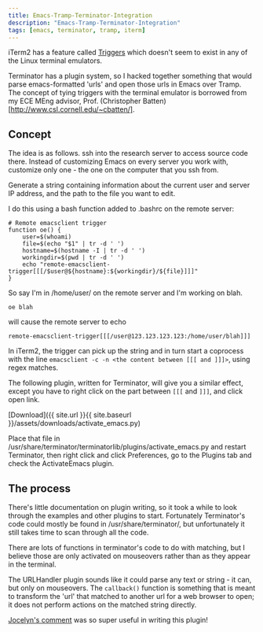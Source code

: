 ```yaml
---
title: Emacs-Tramp-Terminator-Integration
description: "Emacs-Tramp-Terminator-Integration"
tags: [emacs, terminator, tramp, iterm]
---
```

iTerm2 has a feature called [Triggers](http://iterm2.com/triggers.html) which doesn't seem to exist in any of the Linux terminal emulators.

Terminator has a plugin system, so I hacked together something that would parse emacs-formatted 'urls' and open those urls in Emacs over Tramp. The concept of tying triggers with the terminal emulator is borrowed from my ECE MEng advisor, Prof. (Christopher Batten)[http://www.csl.cornell.edu/~cbatten/].

## Concept

The idea is as follows. ssh into the research server to access source code there. Instead of customizing Emacs on every server you work with, customize only one - the one on the computer that you ssh from.

Generate a string containing information about the current user and server IP address, and the path to the file you want to edit.

I do this using a bash function added to .bashrc on the remote server:

    # Remote emacsclient trigger
    function oe() {
        user=$(whoami)
        file=$(echo "$1" | tr -d ' ')
        hostname=$(hostname -I | tr -d ' ')
        workingdir=$(pwd | tr -d ' ')
        echo "remote-emacsclient-trigger[[[/$user@${hostname}:${workingdir}/${file}]]]"
    }

So say I'm in /home/user/ on the remote server and I'm working on blah.

    oe blah

will cause the remote server to echo

    remote-emacsclient-trigger[[[/user@123.123.123.123:/home/user/blah]]]


In iTerm2, the trigger can pick up the string and in turn start a coprocess with the line `emacsclient -c -n <the content between [[[ and ]]]>`, using regex matches.

The following plugin, written for Terminator, will give you a similar effect, except you have to right click on the part between `[[[` and `]]]`, and click open link.

[Download]({{ site.url }}{{ site.baseurl }}/assets/downloads/activate_emacs.py)

Place that file in /usr/share/terminator/terminatorlib/plugins/activate_emacs.py and restart Terminator, then right click and click Preferences, go to the Plugins tab and check the ActivateEmacs plugin.

## The process

There's little documentation on plugin writing, so it took a while to look through the examples and other plugins to start. Fortunately Terminator's code could mostly be found in /usr/share/terminator/, but unfortunately it still takes time to scan through all the code.

There are lots of functions in terminator's code to do with matching, but I believe those are only activated on mouseovers rather than as they appear in the terminal.

The URLHandler plugin sounds like it could parse any text or string - it can, but only on mouseovers. The `callback()` function is something that is meant to transform the 'url' that matched to another url for a web browser to open; it does not perform actions on the matched string directly.

[Jocelyn's comment](http://www.tenshu.net/2010/04/writing-terminator-plugins.html?showComment=1350573521137#c3847139789739776267) was so super useful in writing this plugin!
